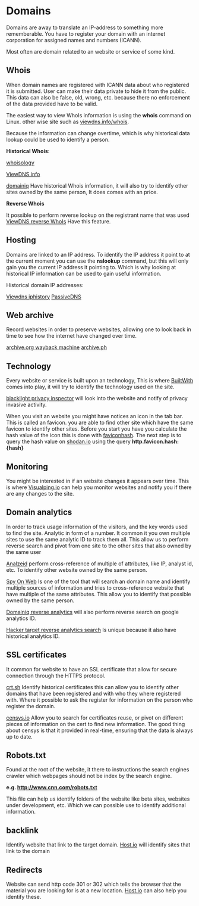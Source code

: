 # Domains

Domains are away to translate an IP-address to something more rememberable.
You have to register your domain with an internet corporation for assigned names and numbers (ICANN).

Most often are domain related to an website or service of some kind.

## Whois

When domain names are registered with ICANN data about who registered it is submitted.
User can make their data private to hide it from the public.
This data can also be false, old, wrong, etc. because there no enforcement of the data provided have to be valid.

The easiest way to view WhoIs information is using the **whois** command on Linux.
other wise site such as [viewdns.info/whois](http://www.viewdns.info/whois).

Because the information can change overtime, which is why historical data lookup could be used to identify a person.

**Historical Whois**:

[whoisology](https://whoisology.com/)

[ViewDNS.info](https://viewdns.info/iphistory/)

[domainiq](https://www.domainiq.com/)
Have historical Whois information, it will also try to identify other sites owned by the same person, It does comes with an price.

**Reverse Whois**

It possible to perform reverse lookup on the registrant name that was used
[ViewDNS reverse WhoIs](https://viewdns.info/reversewhois) Have this feature.

## Hosting

Domains are linked to an IP address. To identify the IP address it point to at the current moment you can use the **nslookup** command, but this will only gain you the current IP address it pointing to. Which is why looking at historical IP information can be used to gain useful information.

Historical domain IP addresses:

[Viewdns iphistory](https://viewdns.info/iphistory/)
[PassiveDNS](https://passivedns.mnemonic.no/)

## Web archive

Record websites in order to preserve websites, allowing one to look back in time to see how the internet have changed over time.

[archive.org wayback machine](https://archive.org/)
[archive.ph](https://archive.ph/)

## Technology

Every website or service is built upon an technology, This is where [BuiltWith](https://builtwith.com/) comes into play, it will try to identify the technology used on the site.

[blacklight privacy inspector](https://themarkup.org/) will look into the website and notify of privacy invasive activity.

When you visit an website you might have notices an icon in the tab bar. This is called an favicon. you are able to find other site which have the same favicon to identify other sites.
Before you start you have you calculate the hash value of the icon this is done with [faviconhash](https://faviconhash.com/).
The next step is to query the hash value on [shodan.io](https://www.shodan.io) using the query **http.favicon.hash:{hash}**

## Monitoring

You might be interested in if an website changes it appears over time. This is where [Visualping.io](https://visualping.io/) can help you monitor websites and notify you if there are any changes to the site.


## Domain analytics

In order to track usage information of the visitors, and the key words used to find the site. Analytic in form of a number. It common it you own multiple sites to use the same analytic ID to track them all.
This allow us to perform reverse search and pivot from one site to the other sites that also owned by the same user

[Analzeid](https://analyzeid.com/) perform cross-reference of multiple of attributes, like IP, analyst id, etc. To identify other website owned by the same person.

[Spy On Web](https://spyonweb.com/) Is one of the tool that will search an domain name and identify multiple sources of information and tries to cross-reference website that have multiple of the same attributes.
This allow you to identify that possible owned by the same person.

[Domainiq reverse analytics](https://www.domainiq.com/reverse_analytics)
will also perform reverse search on google analytics ID.

[Hacker target reverse analytics search](https://hackertarget.com/reverse-analytics-search/)
Is unique because it also have historical analytics ID.

## SSL certificates

It common for website to have an SSL certificate that allow for secure connection through the HTTPS protocol.

[crt.sh](https://crt.sh)
Identify historical certificates this can allow you to identify other domains that have been registered and with who they where registered with. Where it possible to ask the register for information on the person who register the domain.

[censys.io](https://search.censys.io/)
Allow you to search for certificates reuse, or pivot on different pieces of information on the cert to find new information.
The good thing about censys is that it provided in real-time, ensuring that the data is always up to date.

## Robots.txt

Found at the root of the website, it there to instructions the search engines crawler which webpages should not be index by the search engine.

**e.g. http://www.cnn.com/robots.txt**

This file can help us identify folders of the website like beta sites, websites under development, etc. Which we can possible use to identify additional information.




## backlink

Identify website that link to the target domain. [Host.io](https://host.io) will identify sites that link to the domain

## Redirects

Website can send http code 301 or 302 which tells the browser that the material you are looking for is at a new location. [Host.io](https://host.io) can also help you identify these.